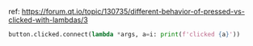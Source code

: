 ref: https://forum.qt.io/topic/130735/different-behavior-of-pressed-vs-clicked-with-lambdas/3

```python
button.clicked.connect(lambda *args, a=i: print(f'clicked {a}'))
```
